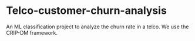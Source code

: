 # Telco-customer-churn-analysis
An ML classification project to analyze the churn rate in a telco.
We use the CRIP-DM framework.